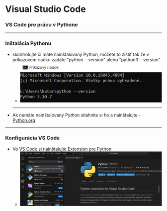 # Visual Studio Code
### VS Code pre prácu v Pythone

---
### Inštalácia Pythonu
- skontrolujte či máte nainštalovaný Python, môžete to zistiť tak že v príkazovom riadku zadáte "python --version" alebo "python3 --version"
  - ![vsc03](../../Additional/VSC03.PNG)
  - ---
- Ak nemáte nainštalovaný Python stiahnite si ho a nainštalujte - [Python.org](https://www.python.org/)

---
### Konfigurácia VS Code
- Vo VS Code si nainštalujte Extension pre Python
  - ![vsc04](../../Additional/VSC04.PNG)
 
